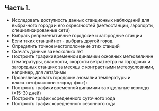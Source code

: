 
## Часть 1. 
- Исследовать доступность данных станционных наблюдений для выбранного города и его окрестностей (метеостанции, аэропорты, специализированные сети)
- Выбрать репрезентативные городские и загородные станции 
- Если таких станций нет - выбрать другой город
- Определить точное местоположение этих станций
- Скачать данные за несколько лет
- Построить графики временной динамики основных метеовеличин (температуры, влажности, скорости ветра) ветра на городских и загородных станциях за месяцы с контрастными метеоусловиями, например, для лета/зимы
- Проанализировать городские аномалии температуры и влажности(разности «город-фон»):
- Построить графики временной динамики за отдельные периоды (≈15-30 дней)
- Построить график осредненного суточного хода 
- Построить график осредненного сезонного хода 
